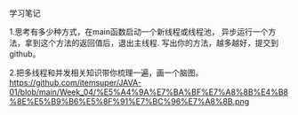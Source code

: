 学习笔记

1.思考有多少种方式，在main函数启动一个新线程或线程池， 异步运行一个方法，拿到这个方法的返回值后，退出主线程. 写出你的方法，越多越好，提交到github。 

2.把多线程和并发相关知识带你梳理一遍，画一个脑图。
https://github.com/itemsuper/JAVA-01/blob/main/Week_04/%E5%A4%9A%E7%BA%BF%E7%A8%8B%E4%B8%8E%E5%B9%B6%E5%8F%91%E7%BC%96%E7%A8%8B.png
